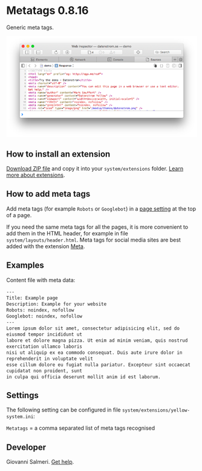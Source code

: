 Metatags 0.8.16
=================
Generic meta tags.

<p align="center"><img src="metatags-screenshot.png?raw=true" alt="Screenshot"></p>

## How to install an extension

[Download ZIP file](https://github.com/GiovanniSalmeri/yellow-metatags/archive/main.zip) and copy it into your `system/extensions` folder. [Learn more about extensions](https://github.com/annaesvensson/yellow-update).

## How to add meta tags

Add meta tags (for example `Robots` or `Googlebot`) in a [page setting](https://github.com/annaesvensson/yellow-core#settings-page) at the top of a page.

If you need the same meta tags for all the pages, it is more convenient to add them in the HTML header, for example in file `system/layouts/header.html`. Meta tags for social media sites are best added with the extension [Meta](https://github.com/annaesvensson/yellow-meta).

## Examples

Content file with meta data:

    ---
    Title: Example page
    Description: Example for your website
    Robots: noindex, nofollow
    Googlebot: noindex, nofollow
    ---
    Lorem ipsum dolor sit amet, consectetur adipisicing elit, sed do eiusmod tempor incididunt ut 
    labore et dolore magna pizza. Ut enim ad minim veniam, quis nostrud exercitation ullamco laboris 
    nisi ut aliquip ex ea commodo consequat. Duis aute irure dolor in reprehenderit in voluptate velit 
    esse cillum dolore eu fugiat nulla pariatur. Excepteur sint occaecat cupidatat non proident, sunt 
    in culpa qui officia deserunt mollit anim id est laborum.

## Settings

The following setting can be configured in file `system/extensions/yellow-system.ini`:

`Metatags` = a comma separated list of meta tags recognised  

## Developer

Giovanni Salmeri. [Get help](https://datenstrom.se/yellow/help/).
